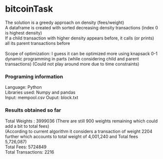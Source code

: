 # bitcoinTask
The solution is a greedy approach on density (fees/weight)<br>
A dataframe is created with sorted decreasing density transactions (index 0 is highest density)<br>
If a child transaction with higher density appears before, it calls (or prints) all its parent transactions before <br>
<br>
Scope of optimization: I guess it can be optimized more using knapsack 0-1 dynamic programming in parts (while considering child and parent transactions) (Could not play around more due to time constraints)

### Programing information
Language: Python<br>
Libraries used: Numpy and pandas<br>
Input: mempool.csv
Ouput: block.txt

### Results obtained so far 
Total Weights :  3999036 (There are still 900 weights remaining which could add a bit to total fees)<br>
(According to current algorithm it considers a transaction of weight 2204 further which accounts to total weight of 4,001,240 and Total fees 5,726,087)<br>
Total Fees: 5724849<br>
Total Transactions: 2216
